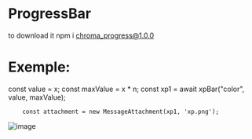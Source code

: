 # ProgressBar
to download it npm i chroma_progress@1.0.0
# Exemple: 

const value = x;
        const maxValue = x * n;
        const xp1 = await xpBar("color", value, maxValue);

        const attachment = new MessageAttachment(xp1, 'xp.png');
        
![image](https://cdn.discordapp.com/attachments/867456388074438676/870594079195561984/unknown.png)

